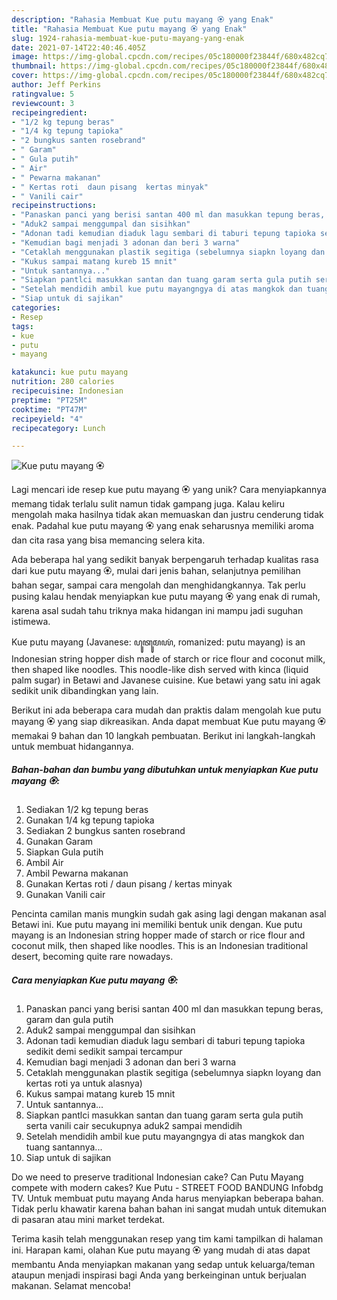 ```yaml
---
description: "Rahasia Membuat Kue putu mayang 🏵 yang Enak"
title: "Rahasia Membuat Kue putu mayang 🏵 yang Enak"
slug: 1924-rahasia-membuat-kue-putu-mayang-yang-enak
date: 2021-07-14T22:40:46.405Z
image: https://img-global.cpcdn.com/recipes/05c180000f23844f/680x482cq70/kue-putu-mayang-🏵-foto-resep-utama.jpg
thumbnail: https://img-global.cpcdn.com/recipes/05c180000f23844f/680x482cq70/kue-putu-mayang-🏵-foto-resep-utama.jpg
cover: https://img-global.cpcdn.com/recipes/05c180000f23844f/680x482cq70/kue-putu-mayang-🏵-foto-resep-utama.jpg
author: Jeff Perkins
ratingvalue: 5
reviewcount: 3
recipeingredient:
- "1/2 kg tepung beras"
- "1/4 kg tepung tapioka"
- "2 bungkus santen rosebrand"
- " Garam"
- " Gula putih"
- " Air"
- " Pewarna makanan"
- " Kertas roti  daun pisang  kertas minyak"
- " Vanili cair"
recipeinstructions:
- "Panaskan panci yang berisi santan 400 ml dan masukkan tepung beras, garam dan gula putih"
- "Aduk2 sampai menggumpal dan sisihkan"
- "Adonan tadi kemudian diaduk lagu sembari di taburi tepung tapioka sedikit demi sedikit sampai tercampur"
- "Kemudian bagi menjadi 3 adonan dan beri 3 warna"
- "Cetaklah menggunakan plastik segitiga (sebelumnya siapkn loyang dan kertas roti ya untuk alasnya)"
- "Kukus sampai matang kureb 15 mnit"
- "Untuk santannya..."
- "Siapkan pantlci masukkan santan dan tuang garam serta gula putih serta vanili cair secukupnya aduk2 sampai mendidih"
- "Setelah mendidih ambil kue putu mayangngya di atas mangkok dan tuang santannya..."
- "Siap untuk di sajikan"
categories:
- Resep
tags:
- kue
- putu
- mayang

katakunci: kue putu mayang 
nutrition: 280 calories
recipecuisine: Indonesian
preptime: "PT25M"
cooktime: "PT47M"
recipeyield: "4"
recipecategory: Lunch

---
```



![Kue putu mayang 🏵](https://img-global.cpcdn.com/recipes/05c180000f23844f/680x482cq70/kue-putu-mayang-🏵-foto-resep-utama.jpg)

Lagi mencari ide resep kue putu mayang 🏵 yang unik? Cara menyiapkannya memang tidak terlalu sulit namun tidak gampang juga. Kalau keliru mengolah maka hasilnya tidak akan memuaskan dan justru cenderung tidak enak. Padahal kue putu mayang 🏵 yang enak seharusnya memiliki aroma dan cita rasa yang bisa memancing selera kita.

Ada beberapa hal yang sedikit banyak berpengaruh terhadap kualitas rasa dari kue putu mayang 🏵, mulai dari jenis bahan, selanjutnya pemilihan bahan segar, sampai cara mengolah dan menghidangkannya. Tak perlu pusing kalau hendak menyiapkan kue putu mayang 🏵 yang enak di rumah, karena asal sudah tahu triknya maka hidangan ini mampu jadi suguhan istimewa.

Kue putu mayang (Javanese: ꦥꦸꦠꦸꦩꦪꦁ, romanized: putu mayang) is an Indonesian string hopper dish made of starch or rice flour and coconut milk, then shaped like noodles. This noodle-like dish served with kinca (liquid palm sugar) in Betawi and Javanese cuisine. Kue betawi yang satu ini agak sedikit unik dibandingkan yang lain.


Berikut ini ada beberapa cara mudah dan praktis dalam mengolah kue putu mayang 🏵 yang siap dikreasikan. Anda dapat membuat Kue putu mayang 🏵 memakai 9 bahan dan 10 langkah pembuatan. Berikut ini langkah-langkah untuk membuat hidangannya.

<!--inarticleads1-->

##### Bahan-bahan dan bumbu yang dibutuhkan untuk menyiapkan Kue putu mayang 🏵:

1. Sediakan 1/2 kg tepung beras
1. Gunakan 1/4 kg tepung tapioka
1. Sediakan 2 bungkus santen rosebrand
1. Gunakan  Garam
1. Siapkan  Gula putih
1. Ambil  Air
1. Ambil  Pewarna makanan
1. Gunakan  Kertas roti / daun pisang / kertas minyak
1. Gunakan  Vanili cair


Pencinta camilan manis mungkin sudah gak asing lagi dengan makanan asal Betawi ini. Kue putu mayang ini memiliki bentuk unik dengan. Kue putu mayang is an Indonesian string hopper made of starch or rice flour and coconut milk, then shaped like noodles. This is an Indonesian traditional desert, becoming quite rare nowadays. 

<!--inarticleads2-->

##### Cara menyiapkan Kue putu mayang 🏵:

1. Panaskan panci yang berisi santan 400 ml dan masukkan tepung beras, garam dan gula putih
1. Aduk2 sampai menggumpal dan sisihkan
1. Adonan tadi kemudian diaduk lagu sembari di taburi tepung tapioka sedikit demi sedikit sampai tercampur
1. Kemudian bagi menjadi 3 adonan dan beri 3 warna
1. Cetaklah menggunakan plastik segitiga (sebelumnya siapkn loyang dan kertas roti ya untuk alasnya)
1. Kukus sampai matang kureb 15 mnit
1. Untuk santannya...
1. Siapkan pantlci masukkan santan dan tuang garam serta gula putih serta vanili cair secukupnya aduk2 sampai mendidih
1. Setelah mendidih ambil kue putu mayangngya di atas mangkok dan tuang santannya...
1. Siap untuk di sajikan


Do we need to preserve traditional Indonesian cake? Can Putu Mayang compete with modern cakes? Kue Putu - STREET FOOD BANDUNG Infobdg TV. Untuk membuat putu mayang Anda harus menyiapkan beberapa bahan. Tidak perlu khawatir karena bahan bahan ini sangat mudah untuk ditemukan di pasaran atau mini market terdekat. 

Terima kasih telah menggunakan resep yang tim kami tampilkan di halaman ini. Harapan kami, olahan Kue putu mayang 🏵 yang mudah di atas dapat membantu Anda menyiapkan makanan yang sedap untuk keluarga/teman ataupun menjadi inspirasi bagi Anda yang berkeinginan untuk berjualan makanan. Selamat mencoba!
